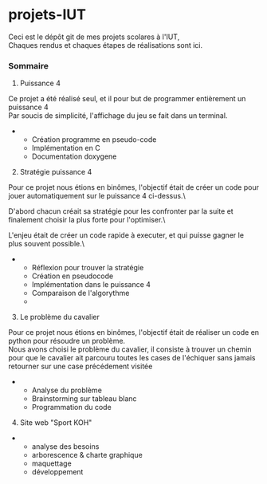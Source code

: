 # projets-IUT
Ceci est le dépôt git de mes projets scolares à l'IUT,\
Chaques rendus et chaques étapes de réalisations sont ici.

### Sommaire

1. Puissance 4

Ce projet a été réalisé seul, et il pour but de programmer entièrement un puissance 4\
Par soucis de simplicité, l'affichage du jeu se fait dans un terminal.

- 
  - Création programme en pseudo-code
  - Implémentation en C
  - Documentation doxygene 
 
2. Stratégie puissance 4

Pour ce projet nous étions en binômes, l'objectif était de créer un code pour jouer automatiquement sur le puissance 4 ci-dessus.\

D'abord chacun créait sa stratégie pour les confronter par la suite et finalement choisir la plus forte pour l'optimiser.\

L'enjeu était de créer un code rapide à executer, et qui puisse gagner le plus souvent possible.\

-
  - Réflexion pour trouver la stratégie
  - Création en pseudocode
  - Implémentation dans le puissance 4
  - Comparaison de l'algorythme 
  - 
 
3. Le problème du cavalier

Pour ce projet nous étions en binômes, l'objectif était de réaliser un code en python pour résoudre un problème.\
Nous avons choisi le problème du cavalier, il consiste à trouver un chemin pour que le cavalier ait parcouru toutes les cases de l'échiquer sans jamais retourner sur une case précédement visitée

-  
  - Analyse du problème
  - Brainstorming sur tableau blanc
  - Programmation du code


4. Site web "Sport KOH"

- 
  - analyse des besoins
  - arborescence & charte graphique
  - maquettage
  - développement
